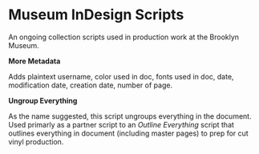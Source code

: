 # Museum InDesign Scripts
<p>An ongoing collection scripts used in production work at the Brooklyn Museum.</p>

**More Metadata**
<p>Adds plaintext username, color used in doc, fonts used in doc, date, modification date, creation date, number of page.</p>

**Ungroup Everything**
<p> As the name suggested, this script ungroups everything in the document. Used primarly as a partner script to an <i>Outline Everything</i> script that outlines everything in document (including master pages) to prep for cut vinyl production. </p>

